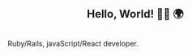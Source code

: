 <h2 align="center">Hello, World! 👋🏼 🌍</h2>

<h2 align="center"><a src="https://giphy.com/embed/96X6Pjaquq7cI" width="480" height="288" /></h2>

Ruby/Rails, javaScript/React developer.

